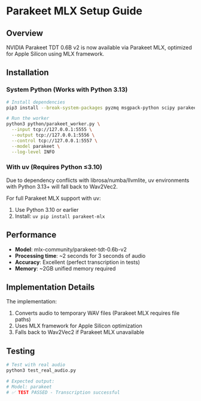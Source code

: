 # Parakeet MLX Setup Guide

## Overview

NVIDIA Parakeet TDT 0.6B v2 is now available via Parakeet MLX, optimized for Apple Silicon using MLX framework.

## Installation

### System Python (Works with Python 3.13)

```bash
# Install dependencies
pip3 install --break-system-packages pyzmq msgpack-python scipy parakeet-mlx mlx

# Run the worker
python3 python/parakeet_worker.py \
  --input tcp://127.0.0.1:5555 \
  --output tcp://127.0.0.1:5556 \
  --control tcp://127.0.0.1:5557 \
  --model parakeet \
  --log-level INFO
```

### With uv (Requires Python ≤3.10)

Due to dependency conflicts with librosa/numba/llvmlite, uv environments with Python 3.13+ will fall back to Wav2Vec2.

For full Parakeet MLX support with uv:
1. Use Python 3.10 or earlier
2. Install: `uv pip install parakeet-mlx`

## Performance

- **Model**: mlx-community/parakeet-tdt-0.6b-v2
- **Processing time**: ~2 seconds for 3 seconds of audio
- **Accuracy**: Excellent (perfect transcription in tests)
- **Memory**: ~2GB unified memory required

## Implementation Details

The implementation:
1. Converts audio to temporary WAV files (Parakeet MLX requires file paths)
2. Uses MLX framework for Apple Silicon optimization
3. Falls back to Wav2Vec2 if Parakeet MLX unavailable

## Testing

```bash
# Test with real audio
python3 test_real_audio.py

# Expected output:
# Model: parakeet
# ✅ TEST PASSED - Transcription successful
```